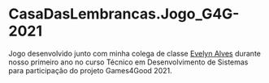 # CasaDasLembrancas.Jogo_G4G-2021
  Jogo desenvolvido junto com minha colega de classe [Evelyn Alves](https://www.linkedin.com/in/evelyn-alves-oliveira-07131a221/) durante nosso primeiro ano no curso Técnico em Desenvolvimento de Sistemas para participação do projeto Games4Good 2021.
